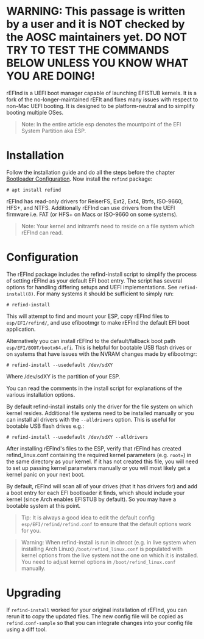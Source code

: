 <!-- TITLE: rEFInd -->
<!-- SUBTITLE: rEFInd as AOSC OS Bootloader -->

# WARNING: This passage is written by a user and it is NOT checked by the AOSC maintainers yet. DO NOT TRY TO TEST THE COMMANDS BELOW UNLESS YOU KNOW WHAT YOU ARE DOING!

rEFInd is a UEFI boot manager capable of launching EFISTUB kernels. It is a fork of the no-longer-maintained rEFIt and fixes many issues with respect to non-Mac UEFI booting. It is designed to be platform-neutral and to simplify booting multiple OSes.

> Note: In the entire article esp denotes the mountpoint of the EFI System Partition aka ESP.

# Installation

Follow the installation guide and do all the steps before the chapter [Bootloader Configuration](/users/installation/amd64#bootloader-configuration). Now install the `refind` package:

```
# apt install refind
```

rEFInd has read-only drivers for ReiserFS, Ext2, Ext4, Btrfs, ISO-9660, HFS+, and NTFS. Additionally rEFInd can use drivers from the UEFI firmware i.e. FAT (or HFS+ on Macs or ISO-9660 on some systems).

> Note: Your kernel and initramfs need to reside on a file system which rEFInd can read.

# Configuration

The rEFInd package includes the refind-install script to simplify the process of setting rEFInd as your default EFI boot entry. The script has several options for handling differing setups and UEFI implementations. See `refind-install(8)`. For many systems it should be sufficient to simply run:

```
# refind-install
```

This will attempt to find and mount your ESP, copy rEFInd files to `esp/EFI/refind/`, and use efibootmgr to make rEFInd the default EFI boot application.

Alternatively you can install rEFInd to the default/fallback boot path `esp/EFI/BOOT/bootx64.efi`. This is helpful for bootable USB flash drives or on systems that have issues with the NVRAM changes made by efibootmgr:

```
# refind-install --usedefault /dev/sdXY
```

Where /dev/sdXY is the partition of your ESP.

You can read the comments in the install script for explanations of the various installation options.

By default refind-install installs only the driver for the file system on which kernel resides. Additional file systems need to be installed manually or you can install all drivers with the `--alldrivers` option. This is useful for bootable USB flash drives e.g.:

```
# refind-install --usedefault /dev/sdXY --alldrivers
```

After installing rEFInd's files to the ESP, verify that rEFInd has created refind_linux.conf containing the required kernel parameters (e.g. `root=`) in the same directory as your kernel. If it has not created this file, you will need to set up passing kernel parameters manually or you will most likely get a kernel panic on your next boot.

By default, rEFInd will scan all of your drives (that it has drivers for) and add a boot entry for each EFI bootloader it finds, which should include your kernel (since Arch enables EFISTUB by default). So you may have a bootable system at this point.

> Tip: It is always a good idea to edit the default config `esp/EFI/refind/refind.conf` to ensure that the default options work for you.

>Warning: When refind-install is run in chroot (e.g. in live system when installing Arch Linux) `/boot/refind_linux.conf` is populated with kernel options from the live system not the one on which it is installed. You need to adjust kernel options in `/boot/refind_linux.conf` manually.

# Upgrading

If `refind-install` worked for your original installation of rEFInd, you can rerun it to copy the updated files. The new config file will be copied as `refind.conf-sample` so that you can integrate changes into your config file using a diff tool.